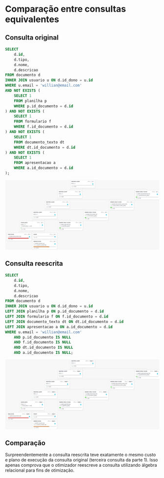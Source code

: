 # Comparação entre consultas equivalentes

## Consulta original

```sql
SELECT
    d.id,
    d.tipo,
    d.nome,
    d.descricao
FROM documento d
INNER JOIN usuario u ON d.id_dono = u.id
WHERE u.email = 'willian@email.com'
AND NOT EXISTS (
    SELECT 1
    FROM planilha p
    WHERE p.id_documento = d.id
) AND NOT EXISTS (
    SELECT 1
    FROM formulario f
    WHERE f.id_documento = d.id
) AND NOT EXISTS (
    SELECT 1
    FROM documento_texto dt
    WHERE dt.id_documento = d.id
) AND NOT EXISTS (
    SELECT 1
    FROM apresentacao a
    WHERE a.id_documento = d.id
);
```

![](consulta_3.png)

## Consulta reescrita

```sql
SELECT
    d.id,
    d.tipo,
    d.nome,
    d.descricao
FROM documento d
INNER JOIN usuario u ON d.id_dono = u.id
LEFT JOIN planilha p ON p.id_documento = d.id
LEFT JOIN formulario f ON f.id_documento = d.id
LEFT JOIN documento_texto dt ON dt.id_documento = d.id
LEFT JOIN apresentacao a ON a.id_documento = d.id
WHERE u.email = 'willian@email.com'
    AND p.id_documento IS NULL
    AND f.id_documento IS NULL
    AND dt.id_documento IS NULL
    AND a.id_documento IS NULL;
```

![](equivalente.png)

## Comparação

Surpreendentemente a consulta reescrita teve exatamente o mesmo custo e plano de
execução da consulta original (terceira consulta da parte 1). Isso apenas
comprova que o otimizador reescreve a consulta utilizando álgebra relacional
para fins de otimização.
